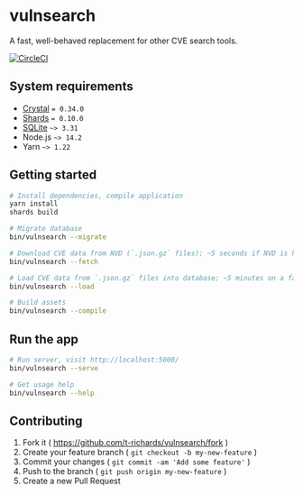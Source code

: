 # vulnsearch

A fast, well-behaved replacement for other CVE search tools.

[![CircleCI](https://circleci.com/gh/t-richards/vulnsearch.svg?style=svg)](https://circleci.com/gh/t-richards/vulnsearch)

## System requirements

- [Crystal][crystal] `= 0.34.0`
- [Shards][shards] `= 0.10.0`
- [SQLite][sqlite] `~> 3.31`
- Node.js `~> 14.2`
- Yarn `~> 1.22`

## Getting started

```bash
# Install dependencies, compile application
yarn install
shards build

# Migrate database
bin/vulnsearch --migrate

# Download CVE data from NVD (`.json.gz` files); ~5 seconds if NVD is having a good day.
bin/vulnsearch --fetch

# Load CVE data from `.json.gz` files into database; ~5 minutes on a fast machine.
bin/vulnsearch --load

# Build assets
bin/vulnsearch --compile
```

## Run the app

```bash
# Run server, visit http://localhost:5000/
bin/vulnsearch --serve

# Get usage help
bin/vulnsearch --help
```

## Contributing

1. Fork it ( <https://github.com/t-richards/vulnsearch/fork> )
2. Create your feature branch ( `git checkout -b my-new-feature` )
3. Commit your changes ( `git commit -am 'Add some feature'` )
4. Push to the branch ( `git push origin my-new-feature` )
5. Create a new Pull Request

[crystal]: https://crystal-lang.org/
[shards]: https://github.com/crystal-lang/shards
[sqlite]: https://www.sqlite.org/
